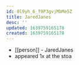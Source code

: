```yaml
---
id: 0l9yh_6_f9P3gvjMbMe5Z
title: JaredJanes
desc: ''
updated: 1639759165178
created: 1639759165178
---
```



- [[person]] - JaredJanes
- appeared 1x at the stoa
